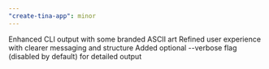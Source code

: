 ```yaml
---
"create-tina-app": minor
---
```


Enhanced CLI output with some branded ASCII art
Refined user experience with clearer messaging and structure
Added optional --verbose flag (disabled by default) for detailed output
